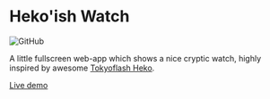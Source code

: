 # Heko'ish Watch

![GitHub](https://img.shields.io/github/license/astynax/elm-hekoish-watch.svg)

A little fullscreen web-app which shows a nice cryptic watch,
highly inspired by awesome [Tokyoflash Heko](http://www.tokyoflash.com/en/watch_museum/tokyoflash/heko).

[Live demo](https://astynax.github.io/elm-hekoish-watch/)
